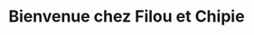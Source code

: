 ---
title: "Bienvenue chez Filou et Chipie"
url: /paris/bienvenue-chez-filou-et-chipie/
shop: animal de compagnie
---